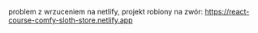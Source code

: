 problem z wrzuceniem na netlify, 
projekt robiony na zwór: https://react-course-comfy-sloth-store.netlify.app


